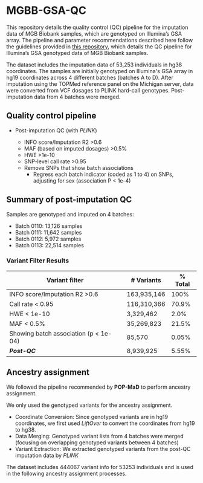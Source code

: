 # MGBB-GSA-QC

This repository details the quality control (QC) pipeline for the imputation data of MGB Biobank samples, which are genotyped on Illumina’s GSA array. The pipeline and parameter recommendations described here follow the guidelines provided in [this repository](https://github.com/getian107/MGBB-QC/), which details the QC pipeline for Illumina’s GSA genotyped data of MGB Biobank samples.

The dataset includes the imputation data of 53,253 individuals in hg38 coordinates. The samples are initially genotyped on Illumina's GSA array in hg19 coordinates across 4 different batches (batches A to D). After imputation using the TOPMed reference panel on the Michigan server, data were converted from VCF dosages to PLINK hard-call genotypes. Post-imputation data from 4 batches were merged.

## Quality control pipeline

- Post-imputation QC (with *PLINK*)

  - INFO score/Imputation R2 >0.6
  - MAF (based on imputed dosages) >0.5%
  - HWE >1e-10
  - SNP-level call rate >0.95
  - Remove SNPs that show batch associations
    - Regress each batch indicator (coded as 1 to 4) on SNPs, adjusting for sex (association P < 1e-4)

## Summary of post-imputation QC

Samples are genotyped and imputed on 4 batches:
- Batch 0110: 13,126 samples
- Batch 0111: 11,642 samples
- Batch 0112: 5,972 samples
- Batch 0113: 22,514 samples

### Variant Filter Results
  
  | Variant filter       | # Variants       | % Total       |
  | --------- | --------- | --------- |
  | INFO score/Imputation R2 >0.6     | 163,935,146    | 100%     |
  | Call rate < 0.95     | 116,310,366     | 70.9%     |
  | HWE < 1e-10     | 3,329,462     | 2.0%     |
  | MAF < 0.5%     | 35,269,823     | 21.5%     |
  | Showing batch association (p < 1e-04)     | 85,570     | 0.05%     |
  | ***Post-QC***        | 8,939,925 | 5.55%    |

## Ancestry assignment

We followed the pipeline recommended by **POP-MaD** to perform ancestry assignment. 

We only used the genotyped variants for the ancestry assignment. 
- Coordinate Conversion: Since genotyped variants are in hg19 coordinates, we first used *LiftOver* to convert the coordinates from hg19 to hg38.
- Data Merging: Genotyped variant lists from 4 batches were merged (focusing on overlapping genotyped variants between 4 batches)
- Variant Extraction: We extracted genotyped variants from the post-QC imputation data by *PLINK*

The dataset includes 444067 variant info for 53253 individuals and is used in the following ancestry assignment processes.
